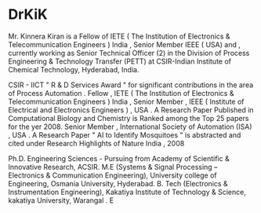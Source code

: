 # DrKiK
<!DOCTYPE html>
<html>
<body>

<p>
Mr. Kinnera Kiran is a Fellow of IETE ( The Institution of Electronics & Telecommunication Engineers ) India , Senior Member IEEE ( USA) and  ,  currently working as Senior Technical Officer (2) in the Division of Process Engineering & Technology Transfer (PETT) at CSIR-Indian Institute of Chemical Technology, Hyderabad, India. 


</p>

<p>
CSIR - IICT " R & D Services Award "  for significant contributions in the area of Process Automation .
Fellow , IETE ( The Institution of Electronics & Telecommunication Engineers ) India ,  
Senior Member , IEEE ( Institute of Electrical and Electronics Engineers  ) , USA . 
A Research Paper Published in Computational Biology and Chemistry is Ranked among the Top 25 papers for the yer 2008.
Senior Member , International Society of Automation (ISA) , USA .
A Research Paper " AI to Identify Mosquitoes " is abstracted and cited under Research Highlights of Nature India , 2008
</p>

<p>
Ph.D.  Engineering Sciences - Pursuing from Academy of Scientific & Innovative Research, ACSIR.    
M.E (Systems & Signal Processing – Electronics & Communication Engineering), University college of Engineering, Osmania University, Hyderabad.  
B. Tech (Electronics & Instrumentation Engineering), Kakatiya Institute of Technology & Science, kakatiya University, Warangal .
E</p>

</body>
</html>

